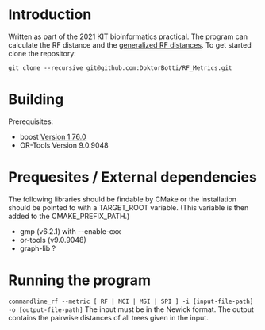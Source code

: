 # Introduction

Written as part of the 2021 KIT bioinformatics practical. The program can calculate the RF distance and the [generalized RF distances][1].
To get started clone the repository:

```
git clone --recursive git@github.com:DoktorBotti/RF_Metrics.git
```

# Building
Prerequisites:
 - boost [Version 1.76.0][2]
 - OR-Tools Version 9.0.9048


# Prequesites / External dependencies
The following libraries should be findable by CMake or the installation should be pointed to with a TARGET_ROOT variable. (This variable is then added to the CMAKE_PREFIX_PATH.)
 - gmp (v6.2.1) with --enable-cxx
 - or-tools (v9.0.9048)
 - graph-lib ?

# Running the program
`commandline_rf --metric [ RF | MCI | MSI | SPI ] -i [input-file-path] -o [output-file-path]`
The input must be in the Newick format.
The output contains the pairwise distances of all trees given in the input.

[1]: https://doi.org/10.1093/bioinformatics/btaa614
[2]: https://boostorg.jfrog.io/artifactory/main/release/1.76.0/source/boost_1_76_0.tar.bz2
